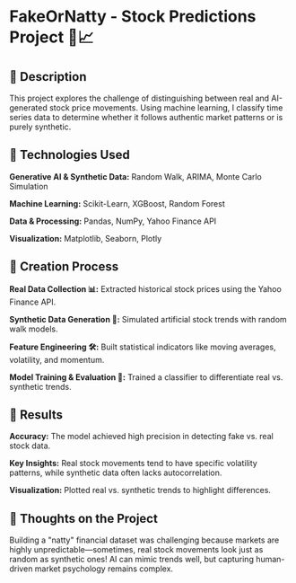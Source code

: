 # **FakeOrNatty - Stock Predictions Project** 🚀📈

## 📒 **Description**
This project explores the challenge of distinguishing between real and AI-generated stock price movements. Using machine learning, I classify time series data to determine whether it follows authentic market patterns or is purely synthetic.

## 🤖 **Technologies Used**
**Generative AI & Synthetic Data:** Random Walk, ARIMA, Monte Carlo Simulation

**Machine Learning:** Scikit-Learn, XGBoost, Random Forest

**Data & Processing:** Pandas, NumPy, Yahoo Finance API

**Visualization:** Matplotlib, Seaborn, Plotly

## 🧐 **Creation Process**
**Real Data Collection 📊:** Extracted historical stock prices using the Yahoo Finance API.

**Synthetic Data Generation 🤖:** Simulated artificial stock trends with random walk models.

**Feature Engineering 🛠️:** Built statistical indicators like moving averages, volatility, and momentum.

**Model Training & Evaluation 🎯:** Trained a classifier to differentiate real vs. synthetic trends.

## 🚀 **Results**
**Accuracy:** The model achieved high precision in detecting fake vs. real stock data.

**Key Insights:** Real stock movements tend to have specific volatility patterns, while synthetic data often lacks autocorrelation.

**Visualization:** Plotted real vs. synthetic trends to highlight differences.

## 💭 **Thoughts on the Project**
Building a "natty" financial dataset was challenging because markets are highly unpredictable—sometimes, real stock movements look just as random as synthetic ones! AI can mimic trends well, but capturing human-driven market psychology remains complex.
